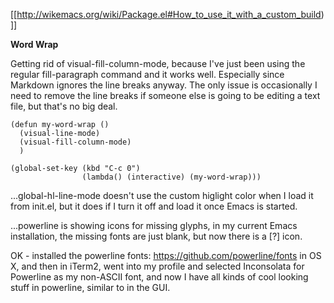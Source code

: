 [[http://wikemacs.org/wiki/Package.el#How_to_use_it_with_a_custom_build)]]

**Word Wrap**

Getting rid of visual-fill-column-mode, because I've just been using
the regular fill-paragraph command and it works well. Especially since
Markdown ignores the line breaks anyway. The only issue is
occasionally I need to remove the line breaks if someone else is going
to be editing a text file, but that's no big deal.

```
(defun my-word-wrap ()
  (visual-line-mode)
  (visual-fill-column-mode)
  )

(global-set-key (kbd "C-c 0")
                (lambda() (interactive) (my-word-wrap)))
```


...global-hl-line-mode doesn't use the custom higlight color when I
load it from init.el, but it does if I turn it off and load it once
Emacs is started.

...powerline is showing icons for missing glyphs, in my current Emacs
installation, the missing fonts are just blank, but now there is a [?]
icon.

OK - installed the powerline fonts: https://github.com/powerline/fonts
in OS X, and then in iTerm2, went into my profile and selected
Inconsolata for Powerline as my non-ASCII font, and now I have all
kinds of cool looking stuff in powerline, similar to in the GUI.


